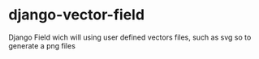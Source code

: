 django-vector-field
===================

Django Field wich will using user defined vectors files, such as svg so to generate a png files
